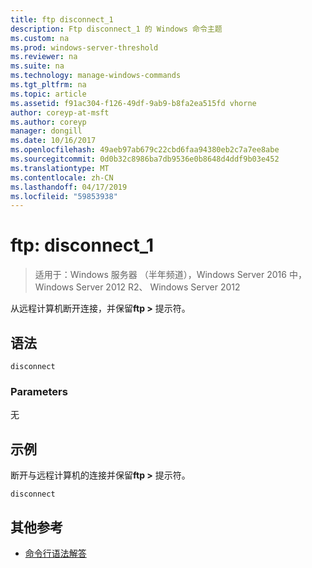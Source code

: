 ```yaml
---
title: ftp disconnect_1
description: Ftp disconnect_1 的 Windows 命令主题
ms.custom: na
ms.prod: windows-server-threshold
ms.reviewer: na
ms.suite: na
ms.technology: manage-windows-commands
ms.tgt_pltfrm: na
ms.topic: article
ms.assetid: f91ac304-f126-49df-9ab9-b8fa2ea515fd vhorne
author: coreyp-at-msft
ms.author: coreyp
manager: dongill
ms.date: 10/16/2017
ms.openlocfilehash: 49aeb97ab679c22cbd6faa94380eb2c7a7ee8abe
ms.sourcegitcommit: 0d0b32c8986ba7db9536e0b8648d4ddf9b03e452
ms.translationtype: MT
ms.contentlocale: zh-CN
ms.lasthandoff: 04/17/2019
ms.locfileid: "59853938"
---
```

# <a name="ftp-disconnect1"></a>ftp: disconnect_1

>适用于：Windows 服务器 （半年频道），Windows Server 2016 中，Windows Server 2012 R2、 Windows Server 2012

从远程计算机断开连接，并保留**ftp >** 提示符。   
## <a name="syntax"></a>语法  
```  
disconnect  
```  
### <a name="parameters"></a>Parameters  
无  
## <a name="BKMK_Examples"></a>示例  
断开与远程计算机的连接并保留**ftp >** 提示符。  
```  
disconnect  
```  
## <a name="additional-references"></a>其他参考  
-   [命令行语法解答](command-line-syntax-key.md)  
